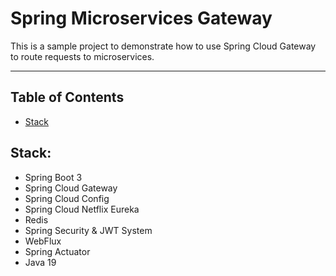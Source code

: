 # Spring Microservices Gateway

This is a sample project to demonstrate how to use Spring Cloud Gateway to route requests to microservices.

---

## Table of Contents

- [Stack](#stack)

## Stack:

- Spring Boot 3
- Spring Cloud Gateway
- Spring Cloud Config
- Spring Cloud Netflix Eureka
- Redis
- Spring Security & JWT System
- WebFlux
- Spring Actuator
- Java 19
